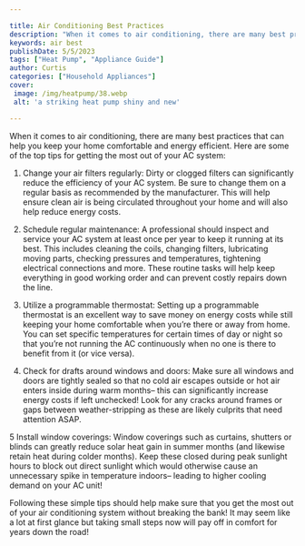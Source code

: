 ```yaml
---

title: Air Conditioning Best Practices
description: "When it comes to air conditioning, there are many best practices that can help you keep your home comfortable and energy efficient...find out now"
keywords: air best
publishDate: 5/5/2023
tags: ["Heat Pump", "Appliance Guide"]
author: Curtis
categories: ["Household Appliances"]
cover: 
 image: /img/heatpump/38.webp
 alt: 'a striking heat pump shiny and new'

---
```


When it comes to air conditioning, there are many best practices that can help you keep your home comfortable and energy efficient. Here are some of the top tips for getting the most out of your AC system:

1. Change your air filters regularly: Dirty or clogged filters can significantly reduce the efficiency of your AC system. Be sure to change them on a regular basis as recommended by the manufacturer. This will help ensure clean air is being circulated throughout your home and will also help reduce energy costs. 

2. Schedule regular maintenance: A professional should inspect and service your AC system at least once per year to keep it running at its best. This includes cleaning the coils, changing filters, lubricating moving parts, checking pressures and temperatures, tightening electrical connections and more. These routine tasks will help keep everything in good working order and can prevent costly repairs down the line. 

3. Utilize a programmable thermostat: Setting up a programmable thermostat is an excellent way to save money on energy costs while still keeping your home comfortable when you’re there or away from home. You can set specific temperatures for certain times of day or night so that you’re not running the AC continuously when no one is there to benefit from it (or vice versa). 

4. Check for drafts around windows and doors: Make sure all windows and doors are tightly sealed so that no cold air escapes outside or hot air enters inside during warm months– this can significantly increase energy costs if left unchecked! Look for any cracks around frames or gaps between weather-stripping as these are likely culprits that need attention ASAP. 

 5 Install window coverings: Window coverings such as curtains, shutters or blinds can greatly reduce solar heat gain in summer months (and likewise retain heat during colder months). Keep these closed during peak sunlight hours to block out direct sunlight which would otherwise cause an unnecessary spike in temperature indoors– leading to higher cooling demand on your AC unit! 

 Following these simple tips should help make sure that you get the most out of your air conditioning system without breaking the bank! It may seem like a lot at first glance but taking small steps now will pay off in comfort for years down the road!
